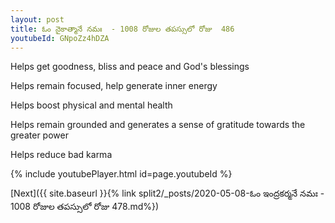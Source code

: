```yaml
---
layout: post
title: ఓం నైకాత్మానే నమః  - 1008 రోజుల తపస్సులో రోజు  486
youtubeId: GNpoZz4hDZA
---
```

 
 
Helps get goodness, bliss and peace and God's blessings
 
Helps remain focused, help generate inner energy 
 
Helps boost physical and mental health 
 
Helps remain grounded and generates a sense of gratitude towards the greater power 
 
Helps reduce bad karma
 
 
 
 


{% include youtubePlayer.html id=page.youtubeId %}
 
[Next]({{ site.baseurl }}{% link  split2/_posts/2020-05-08-ఓం ఇంద్రకర్మనే నమః  - 1008 రోజుల తపస్సులో రోజు  478.md%})
 
